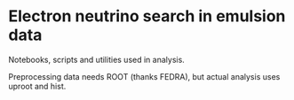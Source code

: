 # Electron neutrino search in emulsion data

Notebooks, scripts and utilities used in analysis.

Preprocessing data needs ROOT (thanks FEDRA), but actual analysis uses uproot and hist.
